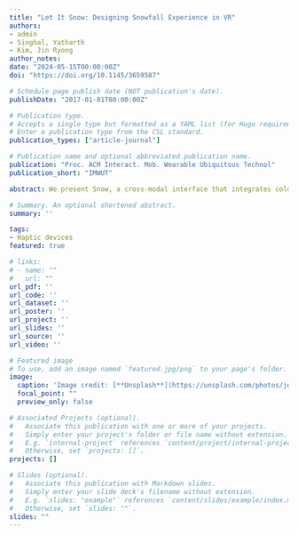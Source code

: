 ```yaml
---
title: "Let It Snow: Designing Snowfall Experience in VR"
authors:
- admin
- Singhal, Yatharth 
- Kim, Jin Ryong
author_notes:
date: "2024-05-15T00:00:00Z"
doi: "https://doi.org/10.1145/3659587"

# Schedule page publish date (NOT publication's date).
publishDate: "2017-01-01T00:00:00Z"

# Publication type.
# Accepts a single type but formatted as a YAML list (for Hugo requirements).
# Enter a publication type from the CSL standard.
publication_types: ["article-journal"]

# Publication name and optional abbreviated publication name.
publication: "Proc. ACM Interact. Mob. Wearable Ubiquitous Technol"
publication_short: "IMWUT"

abstract: We present Snow, a cross-modal interface that integrates cold and tactile stimuli in mid-air to create snowflakes and raindrops for VR experiences. Snow uses six Peltier packs and an ultrasound haptic display to create unique cold-tactile sensations for users to experience catching snowflakes and getting rained on their bare hands. Our approach considers humans' ability to identify tactile and cold stimuli without masking each other when projected onto the same location on their skin, making illusions of snowflakes and raindrops. We design both visual and haptic renderings to be tightly coupled to present snow melting and rain droplets for realistic visuo-tactile experiences. For multiple snowflakes and raindrops rendering, we propose an aggregated haptic scheme to simulate heavy snowfall and rainfall environments with many visual particles. The results show that the aggregated haptic rendering scheme demonstrates a more realistic experience than other schemes. We also confirm that our approach of providing cold-tactile cues enhances the user experiences in both conditions compared to other modality conditions.

# Summary. An optional shortened abstract.
summary: ''

tags:
- Haptic devices
featured: true

# links:
# - name: ""
#   url: ""
url_pdf: ''
url_code: ''
url_dataset: ''
url_poster: ''
url_project: ''
url_slides: ''
url_source: ''
url_video: ''

# Featured image
# To use, add an image named `featured.jpg/png` to your page's folder. 
image:
  caption: 'Image credit: [**Unsplash**](https://unsplash.com/photos/jdD8gXaTZsc)'
  focal_point: ""
  preview_only: false

# Associated Projects (optional).
#   Associate this publication with one or more of your projects.
#   Simply enter your project's folder or file name without extension.
#   E.g. `internal-project` references `content/project/internal-project/index.md`.
#   Otherwise, set `projects: []`.
projects: []

# Slides (optional).
#   Associate this publication with Markdown slides.
#   Simply enter your slide deck's filename without extension.
#   E.g. `slides: "example"` references `content/slides/example/index.md`.
#   Otherwise, set `slides: ""`.
slides: ""
---
```

